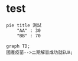 # test

```mermaid
pie title 測試
    "AA" : 30
    "BB" : 70
```

```mermaid
graph TD;
國產疫苗-->二期解盲成功就EUA;
```

